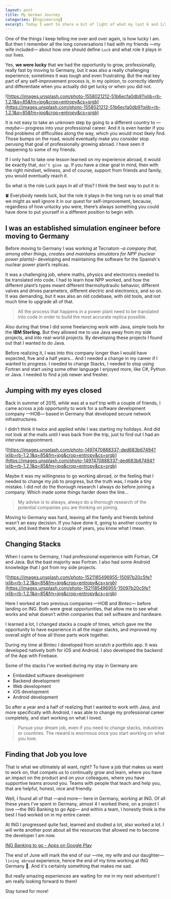 ```yaml
---
layout: post
title: My German Journey
categories: [Engineering]
excerpt: Today I want to share a bit of light of what my last 6 and 1/2 years have been, living and working in Germany. 
---
```


One of the things I keep telling me over and over again, is how lucky I am. But then I remember all the long conversations I had with my friends —my wife included— about how one should define `Luck` and what role it plays in our lives.

Yes, **we were lucky** that we had the opportunity to grow, professionally, really fast by moving to Germany, but it was also a really challenging experience; sometimes it was tough and even frustrating. But the real key part of any self-improvement process is, in my opinion, to correctly identify and differentiate when you actually did get lucky or when you did not.

![https://images.unsplash.com/photo-1558021212-51b6ecfa0db9?ixlib=rb-1.2.1&q=85&fm=jpg&crop=entropy&cs=srgb](https://images.unsplash.com/photo-1558021212-51b6ecfa0db9?ixlib=rb-1.2.1&q=85&fm=jpg&crop=entropy&cs=srgb)

It is not easy to take an unknown step by going to a different country to —*maybe*— progress into your professional career. And it is even harder if you find problems of difficulties along the way, which you would most likely find. Those bumps on the road, would eventually make you consider stop perusing that goal of professionally growing abroad. I have seen it happening to some of my friends.

If I only had to take one lesson learned on my experience abroad, it would be exactly that, `don’t give up`. If you have a clear goal in mind, then with the right mindset, wiliness, and of course, support from friends and family, you would eventually reach it.

So what is the role Luck pays in all of this? I think the best way to put it is:

<aside>
🍀 Everybody needs luck, but the role it plays in the long run is so small that we might as well ignore it in our quest for self-improvement, because, regardless of how unlucky you were, there’s always something you could have done to put yourself in a different position to begin with.

</aside>

## I was an established simulation engineer before moving to Germany

Before moving to Germany I was working at Tecnatom *–a company that, among other things, creates and maintains simulators for NPP (nuclear power plants)–* developing and maintaining the software for the Spanish's nuclear power plant’s replicas.

 

It was a challenging job, where maths, physics and electronics needed to be translated into code. I had to learn how NPP worked, and how the different plant’s types meant different thermohydraulic behavior, different valves and drives parameters, different electric and electronics, and so on. It was demanding, but it was also an old codebase, with old tools, and not much time to upgrade all of that.

> All the process that happens in a power plant need to be translated into code in order to build the most accurate replica possible.
> 

Also during that time I did some freelancing work with Java, simple tools for the **IBM Sterling.** But they allowed me to use Java away from my side projects, and into real-world projects. By developing these projects I found out that I wanted to do Java.

Before realizing it, I was into this company longer than I would have expected, five and a half years... And I needed a change in my career if I wanted to progress. I needed to change Stacks, I needed to stop using Fortran and start using some other language I enjoyed more, like C#, Python or Java. I needed to find a job newer and fresher.

## Jumping with my eyes closed

Back in summer of 2015, while was at a surf trip with a couple of friends, I came across a job opportunity to work for a software development company —HOB— based in Germany that developed secure network infrastructures. 

I didn’t think it twice and applied while I was starting my holidays. And did not look at the mails until I was back from the trip, just to find out I had an interview appointment. 

![https://images.unsplash.com/photo-1497470888337-ded683b67494?ixlib=rb-1.2.1&q=85&fm=jpg&crop=entropy&cs=srgb](https://images.unsplash.com/photo-1497470888337-ded683b67494?ixlib=rb-1.2.1&q=85&fm=jpg&crop=entropy&cs=srgb)

Maybe it was my willingness to go working abroad, or the feeling that I needed to change my job to progress, but the truth was, I made a tiny mistake. I did not do the thorough research I always do before joining a company. Which made some things harder down the line...

> My advise is to always, always do a thorough research of the potential companies you are thinking on joining.
> 

Moving to Germany was hard, leaving all the family and friends behind wasn't an easy decision. If you have done it, going to another country to work, and lived there for a couple of years, you know what I mean.

## Changing Stacks

When I came to Germany, I had professional experience with Fortran, C# and Java. But the bast majority was Fortran. I also had some Android knowledge that I got from my side projects. 

![https://images.unsplash.com/photo-1521185496955-15097b20c5fe?ixlib=rb-1.2.1&q=85&fm=jpg&crop=entropy&cs=srgb](https://images.unsplash.com/photo-1521185496955-15097b20c5fe?ixlib=rb-1.2.1&q=85&fm=jpg&crop=entropy&cs=srgb)

Here I worked at two previous companies —HOB and Bintec— before landing on ING. Both were great opportunities, that allow me to see what works and what doesn’t within companies that sell software and hardware.

I learned a lot, I changed stacks a couple of times, which gave me the opportunity to have experience in all the major stacks, and improved my overall sight of how all those parts work together.  

During my time at Bintec I developed from scratch a portfolio app. It was developed natively both for iOS and Android. I also developed the backend of the App with Firebase.

Some of the stacks I’ve worked during my stay in Germany are:

- Embedded software development
- Backend development
- Web development
- iOS development
- Android development

So after a year and a half of realizing that I wanted to work with Java, and more specifically with Android, I was able to change my professional career completely, and start working on what I loved.

> Pursue your dream job, even if you need to change stacks, industries or countries. The reward is enormous once you start working on what you love.
> 

## Finding that Job you love

That is what we ultimately all want, right? To have a job that makes us want to work on, that compels us to continually grow and learn, where you have an impact on the product and on your colleagues, where you have supportive teams around you. Teams with people that teach and help you, that are helpful, honest, nice and friendly.

Well, I found all of that —and more— here in Germany, working at ING. Of all these years I’ve spent in Germany, almost 4 I worked there, on a project I love —the ING Banking to go App— and within a team, I honestly think is the best I had worked on in my entire career.

At ING I progressed quite fast, learned and studied a lot, also worked a lot. I will write another post about all the resources that allowed me to become the developer I am now.

[ING Banking to go - Apps on Google Play](https://play.google.com/store/apps/details?id=de.ingdiba.bankingapp)

The end of June will mark the end of our —me, my wife and our daughter— `living abroad` experience, hence the end of my time working at ING Germany 🦁. And it's certainly something that makes me sad.

But really amazing experiences are waiting for me in my next adventure! I am really looking forward to them! 

Stay tuned for more!